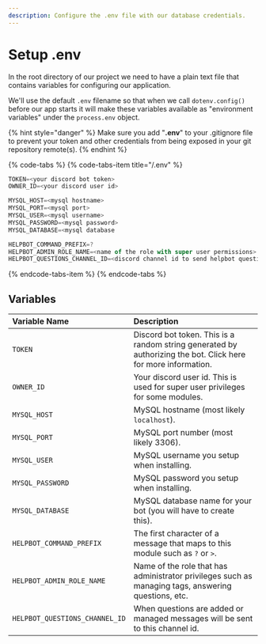 ```yaml
---
description: Configure the .env file with our database credentials.
---
```


# Setup .env

  
In the root directory of our project we need to have a plain text file that contains variables for configuring our application.  
  
We'll use the default `.env` filename so that when we call `dotenv.config()` before our app starts it will make these variables available as "environment variables" under the `process.env` object.

{% hint style="danger" %}
Make sure you add "**.env**" to your .gitignore file to prevent your token and other credentials from being exposed in your git repository remote\(s\).
{% endhint %}

{% code-tabs %}
{% code-tabs-item title="/.env" %}
```typescript
TOKEN=<your discord bot token>
OWNER_ID=<your discord user id>

MYSQL_HOST=<mysql hostname>
MYSQL_PORT=<mysql port>
MYSQL_USER=<mysql username>
MYSQL_PASSWORD=<mysql password>
MYSQL_DATABASE=<mysql database

HELPBOT_COMMAND_PREFIX=?
HELPBOT_ADMIN_ROLE_NAME=<name of the role with super user permissions>
HELPBOT_QUESTIONS_CHANNEL_ID=<discord channel id to send helpbot questions to>
```
{% endcode-tabs-item %}
{% endcode-tabs %}

## Variables

| Variable Name | Description |
| :--- | :--- |
| `TOKEN` | Discord bot token. This is a random string generated by authorizing the bot. Click here for more information. |
| `OWNER_ID` | Your discord user id. This is used for super user privileges for some modules. |
| `MYSQL_HOST` | MySQL hostname \(most likely `localhost`\). |
| `MYSQL_PORT` | MySQL port number \(most likely 3306\). |
| `MYSQL_USER` | MySQL username you setup when installing. |
| `MYSQL_PASSWORD` | MySQL password you setup when installing. |
| `MYSQL_DATABASE` | MySQL database name for your bot \(you will have to create this\). |
| `HELPBOT_COMMAND_PREFIX` | The first character of a message that maps to this module such as `?` or `>`. |
| `HELPBOT_ADMIN_ROLE_NAME` | Name of the role that has administrator privileges such as managing tags, answering questions, etc. |
| `HELPBOT_QUESTIONS_CHANNEL_ID` | When questions are added or managed messages will be sent to this channel id. |

